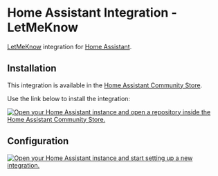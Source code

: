 # Home Assistant Integration - LetMeKnow

[LetMeKnow](https://github.com/timmo001/letmeknow) integration for [Home Assistant](https://www.home-assistant.io/).

## Installation

This integration is available in the [Home Assistant Community Store](https://hacs.xyz/).

Use the link below to install the integration:

[![Open your Home Assistant instance and open a repository inside the Home Assistant Community Store.](https://my.home-assistant.io/badges/hacs_repository.svg)](https://my.home-assistant.io/redirect/hacs_repository/?owner=timmo001&repository=letmeknow-integration-homeassistant&category=integration)

## Configuration

[![Open your Home Assistant instance and start setting up a new integration.](https://my.home-assistant.io/badges/config_flow_start.svg)](https://my.home-assistant.io/redirect/config_flow_start/?domain=letmeknow)
